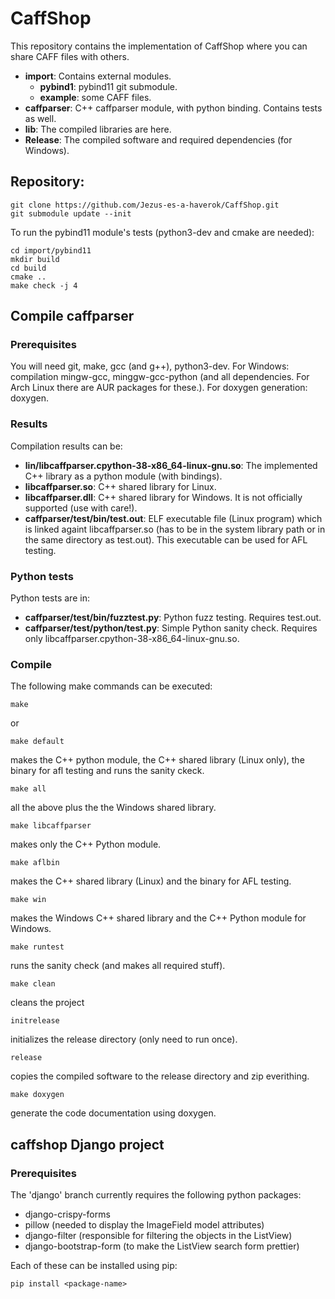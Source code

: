 # CaffShop

This repository contains the implementation of CaffShop where you can share CAFF files with others.

* **import**: Contains external modules.
    * **pybind1**: pybind11 git submodule.
    * **example**: some CAFF files.
* **caffparser**: C++ caffparser module, with python binding. Contains tests as well.
* **lib**: The compiled libraries are here.
* **Release**: The compiled software and required dependencies (for Windows).

## Repository:

    git clone https://github.com/Jezus-es-a-haverok/CaffShop.git
    git submodule update --init

To run the pybind11 module's tests (python3-dev and cmake are needed):

    cd import/pybind11
    mkdir build
    cd build
    cmake ..
    make check -j 4

## Compile caffparser

### Prerequisites

You will need git, make, gcc (and g++), python3-dev. For Windows: compilation mingw-gcc, minggw-gcc-python (and all dependencies. For Arch Linux there are AUR packages for these.). For doxygen generation: doxygen.

### Results

Compilation results can be:

* **lin/libcaffparser.cpython-38-x86_64-linux-gnu.so**: The implemented C++ library as a python module (with bindings).
* **libcaffparser.so**: C++ shared library for Linux.
* **libcaffparser.dll**: C++ shared library for Windows. It is not officially supported (use with care!).
* **caffparser/test/bin/test.out**: ELF executable file (Linux program) which is linked againt libcaffparser.so (has to be in the system library path or in the same directory as test.out). This executable can be used for AFL testing.

### Python tests

Python tests are in:

* **caffparser/test/bin/fuzztest.py**: Python fuzz testing. Requires test.out.
* **caffparser/test/python/test.py**: Simple Python sanity check. Requires only libcaffparser.cpython-38-x86_64-linux-gnu.so.

### Compile

The following make commands can be executed:

    make

or

    make default

makes the C++ python module, the C++ shared library (Linux only), the binary for afl testing and runs the sanity ckeck.

    make all

all the above plus the the Windows shared library.

    make libcaffparser

makes only the C++ Python module.

    make aflbin

makes the C++ shared library (Linux) and the binary for AFL testing.

    make win

makes the Windows C++ shared library and the C++ Python module for Windows.

    make runtest

runs the sanity check (and makes all required stuff).

    make clean

cleans the project

    initrelease

initializes the release directory (only need to run once).

    release

copies the compiled software to the release directory and zip everithing.

    make doxygen

generate the code documentation using doxygen.

## caffshop Django project

### Prerequisites
 The 'django' branch currently requires the following python packages:
 * django-crispy-forms
 * pillow (needed to display the ImageField model attributes)
 * django-filter (responsible for filtering the objects in the ListView)
 * django-bootstrap-form (to make the ListView search form prettier)
 
 Each of these can be installed using pip:
 
   `pip install <package-name>`
   
